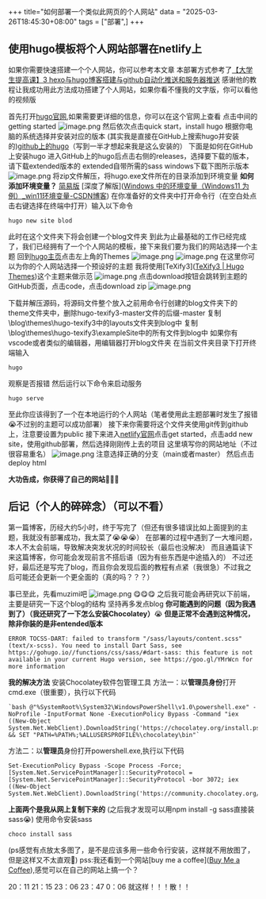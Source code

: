 +++
title="如何部署一个类似此网页的个人网站"
data = "2025-03-26T18:45:30+08:00"
tags = ["部署",]
+++

## 使用hugo模板将个人网站部署在netlify上

如果你需要快速搭建一个个人网站，你可以参考本文章
本部署方式参考了[【大学生提高课】3 hexo与hugo博客搭建与github自动化推送和服务器推送]( https://www.bilibili.com/video/BV1fNNreEEDi/?share_source=copy_web&vd_source=ecd7f513b1ac57f117e031c24409fa44)
感谢他的教程让我成功用此方法成功搭建了个人网站，如果你看不懂我的文字版，你可以看他的视频版

首先打开[hugo官网](https://gohugo.io/),如果需要更详细的信息，你可以在这个官网上查看
点击中间的getting started
![image.png](https://raw.githubusercontent.com/zzz-k-k/picture/main/buildblog/20250326191421042.png)
然后依次点击quick start，install hugo
根据你电脑的系统选择并安装对应的版本
(其实我是直接在GitHub上搜索hugo并安装的)[github上的hugo](https://github.com/gohugoio/hugo)（写到一半才想起来我是这么安装的）
下面是如何在GitHub上安装hugo
进入GitHub上的hugo后点击右侧的releases，选择要下载的版本，请下载extended版本的
extended自带所需的sass
windows下载下图所示版本
![image.png](https://raw.githubusercontent.com/zzz-k-k/picture/main/buildblog/20250326192604139.png)
将zip文件解压，将hugo.exe文件所在的目录添加到环境变量
**如何添加环境变量？**
[简易版]([win10系统如何添加环境变量-CSDN博客](https://blog.csdn.net/qq_42535133/article/details/105373924))
[深度了解版]([Windows 中的环境变量（Windows11 为例）_win11环境变量-CSDN博客](https://blog.csdn.net/weixin_65032328/article/details/136580118))
在你准备好的文件夹中打开命令行（在空白处点击右键选择在终端中打开）输入以下命令
```
hugo new site blod
```
此时在这个文件夹下将会创建一个blog文件夹
到此为止最基础的工作已经完成了，我们已经拥有了一个个人网站的模板，接下来我们要为我们的网站选择一个主题
回到[hugo主页](https://gohugo.io/)点击左上角的Themes
![image.png](https://raw.githubusercontent.com/zzz-k-k/picture/main/20250326185833157.png)
![image.png](https://raw.githubusercontent.com/zzz-k-k/picture/main/20250326185913351.png)
在这里你可以为你的个人网站选择一个预设好的主题
我将使用[TeXify3]([TeXify3 | Hugo Themes](https://themes.gohugo.io/themes/hugo-texify3/))这个主题来做示范
![image.png](https://raw.githubusercontent.com/zzz-k-k/picture/main/buildblog/20250326190340499.png)
点击download按钮会跳转到主题的GitHub页面，点击code，点击download zip
![image.png](https://raw.githubusercontent.com/zzz-k-k/picture/main/buildblog/20250326190939952.png)

下载并解压源码，将源码文件整个放入之前用命令行创建的blog文件夹下的theme文件夹中，删除hugo-texify3-master文件的后缀-master
复制\blog\themes\hugo-texify3中的layouts文件夹到blog中
复制\blog\themes\hugo-texify3\exampleSite中的所有文件到blog中
如果你有vscode或者类似的编辑器，用编辑器打开blog文件夹
在当前文件夹目录下打开终端输入
```terminal
hugo
```
观察是否报错
然后运行以下命令来启动服务
```
hugo serve
```
至此你应该得到了一个在本地运行的个人网站（笔者使用此主题部署时发生了报错😭不过别的主题可以成功部署）
接下来你需要将这个文件夹使用git传到github上，注意要设置为public
接下来进入[netlify官网](https://www.netlify.com/)点击get started，点击add new site，使用github部署，然后选择刚刚传上去的项目
这里填写你的网站地址（不过很容易重名）
![image.png](https://raw.githubusercontent.com/zzz-k-k/picture/main/buildblog/20250327002239989.png)
注意选择正确的分支（main或者master）
然后点击deploy html

**大功告成，你获得了自己的网站**🥳🥳🥳


## 后记（个人的碎碎念）（可以不看）
第一篇博客，历经大约5小时，终于写完了（但还有很多错误比如上面提到的主题，我就没有部署成功，我太菜了😭😭😭）
在部署的过程中遇到了一大堆问题，本人不太会前端，导致解决突发状况的时间较长（最后也没解决）
而且通篇读下来这篇博客，你可能会发现前言不搭后语（因为有些东西是中途插入的）
不过还好，最后还是写完了blog，而且你会发现后面的教程有点紧（我很急）不过我之后可能还会更新一个更全面的（真的吗？？？）

事已至此，先看muzimi吧
![image.png](https://raw.githubusercontent.com/zzz-k-k/picture/main/buildblog/20250327003235801.png)
😋😋😋
之后我可能会再研究以下前端，主要是研究一下这个blog的结构
坚持再多发点blog
**你可能遇到的问题（因为我遇到了）（我还研究了一下怎么安装Chocolatey）**😭
**但是正常不会遇到这种情况，除非你装的是非entended版本**
```报错
ERROR TOCSS-DART: failed to transform "/sass/layouts/content.scss" (text/x-scss). You need to install Dart Sass, see https://gohugo.io//functions/css/sass/#dart-sass: this feature is not available in your current Hugo version, see https://goo.gl/YMrWcn for more information
```
**我的解决方法**
安装Chocolatey软件包管理工具
方法一：以**管理员身份**打开cmd.exe（很重要），执行以下代码  
```
`bash @"%SystemRoot%\System32\WindowsPowerShell\v1.0\powershell.exe" -NoProfile -InputFormat None -ExecutionPolicy Bypass -Command "iex ((New-Object System.Net.WebClient).DownloadString('https://chocolatey.org/install.ps1'))" && SET "PATH=%PATH%;%ALLUSERSPROFILE%\chocolatey\bin"`
```
方法二：以**管理员**身份打开powershell.exe,执行以下代码
```
Set-ExecutionPolicy Bypass -Scope Process -Force; [System.Net.ServicePointManager]::SecurityProtocol = [System.Net.ServicePointManager]::SecurityProtocol -bor 3072; iex ((New-Object System.Net.WebClient).DownloadString('https://community.chocolatey.org/install.ps1'))

```
**上面两个是我从网上复制下来的**
(之后我才发现可以用npm install -g sass直接装sass😭)
使用命令安装sass
```
choco install sass
```


(ps感觉有点放太多图了，是不是应该多用一些命令行安装，这样就不用放图了，但是这样又不太直观🤔)
pss:我还看到一个网站[buy me a coffee]([Buy Me a Coffee](https://buymeacoffee.com/)),感觉可以在自己的网站上搞一个？

20：11  21：15    23：06  23：47  0：06
就这样！！！散！！